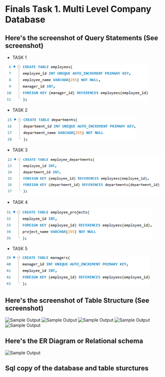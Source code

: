 # Finals Task 1. Multi Level Company Database 



## Here's the screenshot of Query Statements (See screenshot)
- TASK 1

![Sample Output](images/QS_TASK1.png)
- TASK 2

![Sample Output](images/QS_TASK2.png)
- TASK 3

![Sample Output](images/QS_TASK3.png)
- TASK 4

![Sample Output](images/QS_TASK4.png)
- TASK 5

![Sample Output](images/QS_TASK5.png)
## Here's the screenshot of Table Structure (See screenshot)
![Sample Output](images/Before.png)
![Sample Output](images/Before.png)
![Sample Output](images/Before.png)
![Sample Output](images/Before.png)
![Sample Output](images/Before.png)
## Here's the ER Diagram or Relational schema 
![Sample Output](images/Normalization.png)
## Sql copy of the database and table sturctures

